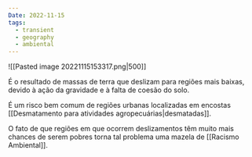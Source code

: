```yaml
---
Date: 2022-11-15
tags:
  - transient
  - geography
  - ambiental
---
```

![[Pasted image 20221115153317.png|500]]

É o resultado de massas de terra que deslizam para regiões mais baixas, devido à ação da gravidade e à falta de coesão do solo. 

É um risco bem comum de regiões urbanas localizadas em encostas [[Desmatamento para atividades agropecuárias|desmatadas]]. 

O fato de que regiões em que ocorrem deslizamentos têm muito mais chances de serem pobres torna tal problema uma mazela de [[Racismo Ambiental]].